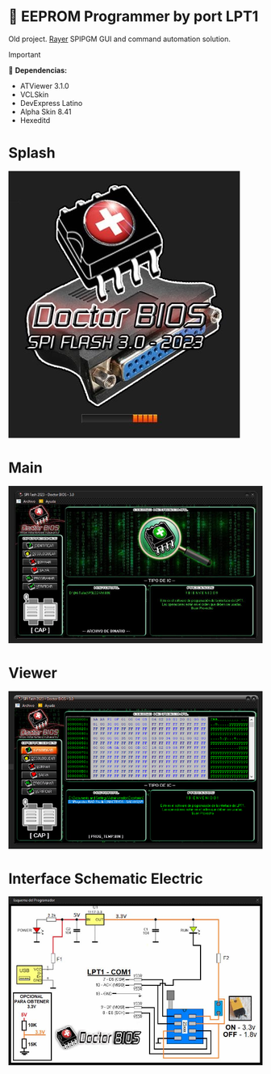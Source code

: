 # :floppy_disk: EEPROM Programmer by port LPT1

Old project. <a href="https://rayer.g6.cz/">Rayer</a> SPIPGM GUI and command automation solution.

> [!IMPORTANT]
>:magnet: <strong>Dependencias:</strong>
>- ATViewer 3.1.0
>- VCLSkin
>- DevExpress Latino
>- Alpha Skin 8.41
>- Hexeditd


# Splash

<img src="https://github.com/DoctorBIOS1990/Programmer-EEPROM-LPT1/blob/main/ScreenShot/Splash.jpeg">

# Main
<img src="https://github.com/DoctorBIOS1990/Programmer-EEPROM-LPT1/blob/main/ScreenShot/Main.jpeg">

# Viewer
<img src="https://github.com/DoctorBIOS1990/Programmer-EEPROM-LPT1/blob/main/ScreenShot/Screen.png">

# Interface Schematic Electric
<img src="https://github.com/DoctorBIOS1990/Programmer-EEPROM-LPT1/blob/main/ScreenShot/Schematic%20Electric.jpeg">
